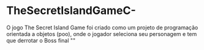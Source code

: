 # TheSecretIslandGameC-
O jogo The Secret Island Game foi criado como um projeto de programação orientada a objetos (poo), onde o jogador seleciona seu personagem e tem que derrotar o Boss final ""
